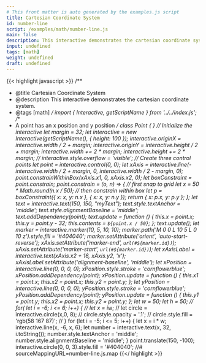 ```yaml
---
# This front matter is auto generated by the examples.js script
title: Cartesian Coordinate System
id: number-line
script: /examples/math/number-line.js
main: false
description: This interactive demonstrates the cartesian coordinate system.
input: undefined
tags: [math]
weight: undefined
draft: undefined
---
```


{{< highlight javascript >}}
/**
* @title Cartesian Coordinate System
* @description This interactive demonstrates the cartesian coordinate system.
* @tags [math]
*/
import { Interactive, getScriptName } from '../../index.js';
/**
* A point has an x position and y position
*/
class Point {
}
// Initialize the interactive
let margin = 32;
let interactive = new Interactive(getScriptName(), {
    height: 100
});
interactive.originX = interactive.width / 2 + margin;
interactive.originY = interactive.height / 2 + margin;
interactive.width += 2 * margin;
interactive.height += 2 * margin;
// interactive.style.overflow = 'visible';
// Create three control points
let point = interactive.control(0, 0);
let xAxis = interactive.line(-interactive.width / 2 + margin, 0, interactive.width / 2 - margin, 0);
point.constrainWithinBox(xAxis.x1, 0, xAxis.x2, 0);
let boxConstraint = point.constrain;
point.constrain = (o, n) => {
    // first snap to grid
    let x = 50 * Math.round(n.x / 50);
    // then constrain within box
    let p = boxConstraint({ x: x, y: n.x }, { x: x, y: n.y });
    return { x: p.x, y: p.y };
};
let text = interactive.text(150, 150, "myText");
text.style.textAnchor = 'middle';
text.style.alignmentBaseline = 'middle';
text.addDependency(point);
text.update = function () {
    this.x = point.x;
    this.y = point.y - 32;
    this.contents = `${point.x / 50}`;
};
text.update();
let marker = interactive.marker(10, 5, 10, 10);
marker.path('M 0 0 L 10 5 L 0 10 z').style.fill = '#404040';
marker.setAttribute('orient', 'auto-start-reverse');
xAxis.setAttribute('marker-end', `url(#${marker.id})`);
xAxis.setAttribute('marker-start', `url(#${marker.id})`);
let xAxisLabel = interactive.text(xAxis.x2 + 16, xAxis.y2, 'x');
xAxisLabel.setAttribute('alignment-baseline', 'middle');
let xPosition = interactive.line(0, 0, 0, 0);
xPosition.style.stroke = 'cornflowerblue';
xPosition.addDependency(point);
xPosition.update = function () {
    this.x1 = point.x;
    this.x2 = point.x;
    this.y2 = point.y;
};
let yPosition = interactive.line(0, 0, 0, 0);
yPosition.style.stroke = 'cornflowerblue';
yPosition.addDependency(point);
yPosition.update = function () {
    this.y1 = point.y;
    this.x2 = point.x;
    this.y2 = point.y;
};
let w = 50;
let h = 50;
// for( let i = -6; i <= 6; i++) {
//   let x = i*w;
//   let circle = interactive.circle(x,0, 8);
//   circle.style.opacity = '.1';
//   circle.style.fill = 'rgb(58	167	87)';
// }
for (let i = -5; i <= 5; i++) {
    let x = i * w;
    interactive.line(x, -6, x, 6);
    let number = interactive.text(x, 32, i.toString());
    number.style.textAnchor = 'middle';
    number.style.alignmentBaseline = 'middle';
}
point.translate(150, -100);
interactive.circle(0, 0, 3).style.fill = '#404040';
//# sourceMappingURL=number-line.js.map
{{</ highlight >}}

